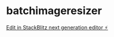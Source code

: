# batchimageresizer

[Edit in StackBlitz next generation editor ⚡️](https://stackblitz.com/~/github.com/romesvonwolf/batchimageresizer)